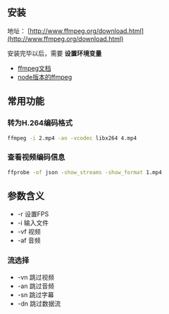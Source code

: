 ## 安装

地址： [http://www.ffmpeg.org/download.html](http://www.ffmpeg.org/download.html)

安装完毕以后，需要 **设置环境变量**

- [ffmpeg文档](http://www.ffmpeg.org/ffmpeg.html)
- [node版本的ffmpeg](https://github.com/fluent-ffmpeg/node-fluent-ffmpeg)

## 常用功能

### 转为H.264编码格式

```cmd
ffmpeg -i 2.mp4 -an -vcodec libx264 4.mp4
```
### 查看视频编码信息

```cmd
ffprobe -of json -show_streams -show_format 1.mp4
```

## 参数含义

- -r 设置FPS
- -i 输入文件
- -vf 视频
- -af 音频
### 流选择
- -vn 跳过视频
- -an 跳过音频
- -sn 跳过字幕
- -dn 跳过数据流